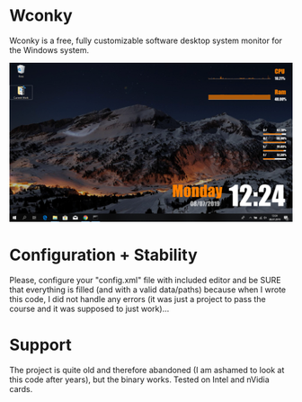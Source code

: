# Wconky
Wconky is a free, fully customizable software desktop system monitor for the Windows system.

![Wconky preview](/Preview.png)

# Configuration + Stability

Please, configure your "config.xml" file with included editor and be SURE that everything is filled (and with a valid data/paths) because when I wrote this code, I did not handle any errors (it was just a project to pass the course and it was supposed to just work)...

# Support
The project is quite old and therefore abandoned (I am ashamed to look at this code after years), but the binary works. Tested on Intel and nVidia cards.

